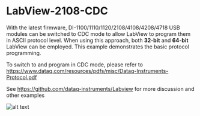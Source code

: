 # LabView-2108-CDC

With the latest firmware, DI-1100/1110/1120/2108/4108/4208/4718 USB modules can be switched to CDC mode to allow LabView to program them in ASCII protocol level. When using this approach, both **32-bit** and **64-bit** LabView can be employed. This example demonstrates the basic protocol programming.

To switch to and program in CDC mode, please refer to https://www.dataq.com/resources/pdfs/misc/Dataq-Instruments-Protocol.pdf

See https://github.com/dataq-instruments/Labview for more discussion and other examples

![alt text](https://www.dataq.com/resources/repository/labviewcdc.png "ScreenCapture")
